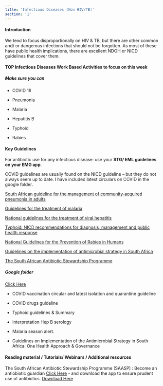 ```yaml
---
title: 'Infectious Diseases (Non HIV/TB)'
section: '1'
---
```


#### Introduction

We tend to focus disproportionally on HIV & TB, but there are other common and/ or
dangerous infections that should not be forgotten. As most of these have public health
implications, there are excellent NDOH or NICD guidelines that cover them.

#### TOP Infectious Diseases Work Based Activities to focus on this week

##### Make sure you can

- COVID 19

- Pneumonia

- Malaria

- Hepatitis B

- Typhoid

- Rabies

#### Key Guidelines

For antibiotic use for any infectious disease: use your **STG/ EML guidelines on your EMG app**.

COVID guidelines are usually found on the NICD guideline – but they do not always seem up to
date. I have included latest circulars on COVID in the google folder.

[South African guideline for the management of community-acquired pneumonia in adults](https://jtd.amegroups.com/article/view/13850/html)

[Guidelines for the treatment of malaria](https://www.knowledgehub.org.za/system/files/elibdownloads/2020-07-National%20Guidelines%20for%20Malaria%20-%20SEPTEMBER%202019%20Final%20and%20correct%20-%20WITH%20FRONT.pdf)

[National guidelines for the treatment of viral hepatitis](https://sahivsoc.org/Files/SA%20NDOH_Viral%20Hepatitis%20guideilnes%20final_.pdf)

[Typhoid: NICD recommendations for diagnosis, management and public health response](https://www.nicd.ac.za/assets/files/Guidelines_typhoid_20160125.pdf)

[National Guidelines for the Prevention of Rabies in Humans](https://www.nicd.ac.za/wp-content/uploads/2021/08/Human-rabies-prophylaxis-guidelines_DRAFT_2021.pdf)

[Guidelines on the implementation of antimicrobial strategy in South Africa](https://www.knowledgehub.org.za/system/files/elibdownloads/2020-03/Guidelines%20on%20Implementation%20of%20the%20antimicrobial%20strategy%20in%20South%20Africa_0.pdf)

[The South African Antibiotic Stewardship Programme](https://www.samedical.org/file/946)

##### Google folder

[Click Here](https://drive.google.com/drive/folders/16Cvo67UoIKuehd_hrzHhaYQ1kcehk8h_?usp=sharing)

- COVID vaccination circular and latest isolation and quarantine guideline

- COVID drugs guideline

- Typhoid guidelines & Summary

- Interpretation Hep B serology

- Malaria season alert.

- Guidelines on Implementation of the Antimicrobial Strategy in South Africa: One Health
Approach & Governance

#### Reading material / Tutorials/ Webinars / Additional resources

The South African Antibiotic Stewardship Programme (SAASP) : Become an antiobiotic guardian
[Click Here](https://www.samedical.org/file/946) - and download the app to ensure prudent use of antibiotics.
[Download Here](https://play.google.com/store/apps/details?id=org.appenberg.saasp&;hl=en_ZA&;gl=US)
<!--
    This is a comment and is not displayed on the website. Do not alter this text between arrows (->).
    To change the content in this file, simply retype/ copy+paste any text above, as you would in a normal text file/ word document.

    Do not change the "title:" title, or the ---. Only change the text inside '' for that section.

    The hashtag ( # ) symbols followed by a space and then text show a heading. The more #s you have, the smaller/"less important" the heading. You can add up to 6 # but we suggest max 4 #. make sure each heading is on a separate line.

    The text surrounded by double  stars ( ** ) with no space show bold text.

    <iframe> is the code for a youtube video. To link a youtube video, go onto youtube, right click on the video when watching it, and select **"Copy embed code"**, paste what you copied EXACTLY into the markdown file. OR, watch this tutorial: https://www.youtube.com/watch?v=vGHrJDmepI0 

    Links are created with the following: [Link text that is displayed on the website](url)

    Please refer to the "HOW TO USE" or "HOW TO USE SHORT" files for more information.
 -->